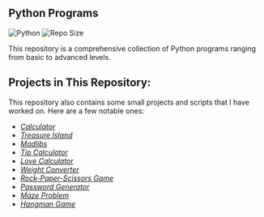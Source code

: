 ## Python Programs

![Python](https://img.shields.io/badge/Python-3.13-blue?style=flat-square)
![Repo Size](https://img.shields.io/github/repo-size/gurpreetk3012/Python_programs)

This repository is a comprehensive collection of Python programs ranging from basic to advanced levels.

## Projects in This Repository:

This repository also contains some small projects and scripts that I have worked on. Here are a few notable ones:  

- *[Calculator](https://github.com/gurpreetk3012/Python_programs/blob/main/Python_Projects/Calculator.py)*
- *[Treasure Island](https://github.com/gurpreetk3012/Python_programs/blob/main/Python_Projects/Treasure_Island.py)*
- *[Madlibs](https://github.com/gurpreetk3012/Python_programs/blob/main/Python_Projects/Madlibs.py)*
- *[Tip Calculator](https://github.com/gurpreetk3012/Python_programs/blob/main/Python_Projects/Tip_calculator.py)*
- *[Love Calculator](https://github.com/gurpreetk3012/Python_programs/blob/main/Python_Projects/LoveCalculator.py)*
- *[Weight Converter](https://github.com/gurpreetk3012/Python_programs/blob/main/Python_Projects/WeightConverter.py)*
- *[Rock-Paper-Scissors Game](https://github.com/gurpreetk3012/Python_programs/blob/main/Python_Projects/RockPaperScissors.py)*
- *[Password Generator](https://github.com/gurpreetk3012/Python_programs/blob/main/Python_Projects/PasswordGenerator.py)*
- *[Maze Problem](https://github.com/gurpreetk3012/Python_programs/blob/main/Python_Projects/Maze%20problem/Maze.py)*
- *[Hangman Game](https://github.com/gurpreetk3012/Python_programs/tree/main/Python_Projects/Hangman%20Game)*

